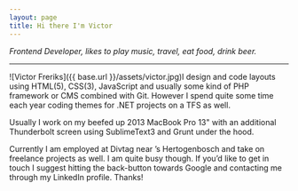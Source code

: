 ```yaml
---
layout: page
title: Hi there I'm Victor
---
```

_Frontend Developer, likes to play music, travel, eat food, drink beer._

<hr />

![Victor Freriks]({{ base.url }}/assets/victor.jpg)I design and code layouts using HTML(5), CSS(3), JavaScript and usually some kind of PHP framework or CMS combined with Git. However I spend quite some time each year coding themes for .NET projects on a TFS as well. 

Usually I work on my beefed up 2013 MacBook Pro 13" with an additional Thunderbolt screen using SublimeText3 and Grunt under the hood.

Currently I am employed at Divtag near ’s Hertogenbosch and take on freelance projects as well. I am quite busy though. If you’d like to get in touch I suggest hitting the back-button towards Google and contacting me through my LinkedIn profile. Thanks!